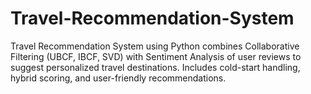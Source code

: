 # Travel-Recommendation-System
Travel Recommendation System using Python combines Collaborative Filtering (UBCF, IBCF, SVD) with Sentiment Analysis of user reviews to suggest personalized travel destinations. Includes cold-start handling, hybrid scoring, and user-friendly recommendations.

